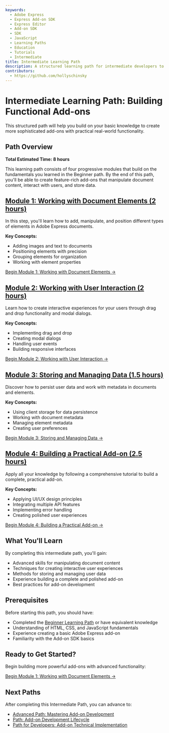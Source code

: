 ```yaml
---
keywords:
  - Adobe Express
  - Express Add-on SDK
  - Express Editor
  - Add-on SDK
  - SDK
  - JavaScript
  - Learning Paths
  - Education
  - Tutorials
  - Intermediate
title: Intermediate Learning Path
description: A structured learning path for intermediate developers to build functional Adobe Express add-ons.
contributors:
  - https://github.com/hollyschinsky
---
```


# Intermediate Learning Path: Building Functional Add-ons

This structured path will help you build on your basic knowledge to create more sophisticated add-ons with practical real-world functionality.

## Path Overview

**Total Estimated Time: 8 hours**

This learning path consists of four progressive modules that build on the fundamentals you learned in the Beginner path. By the end of this path, you'll be able to create feature-rich add-ons that manipulate document content, interact with users, and store data.

## [**Module 1: Working with Document Elements (2 hours)**](intermediate-step1.md)

In this step, you'll learn how to add, manipulate, and position different types of elements in Adobe Express documents.

**Key Concepts:**
- Adding images and text to documents
- Positioning elements with precision
- Grouping elements for organization
- Working with element properties

[Begin Module 1: Working with Document Elements →](intermediate-step1.md)

## [**Module 2: Working with User Interaction (2 hours)**](intermediate-step2.md)

Learn how to create interactive experiences for your users through drag and drop functionality and modal dialogs.

**Key Concepts:**
- Implementing drag and drop
- Creating modal dialogs
- Handling user events
- Building responsive interfaces

[Begin Module 2: Working with User Interaction →](intermediate-step2.md)

## [**Module 3: Storing and Managing Data (1.5 hours)**](intermediate-step3.md)

Discover how to persist user data and work with metadata in documents and elements.

**Key Concepts:**
- Using client storage for data persistence
- Working with document metadata
- Managing element metadata
- Creating user preferences

[Begin Module 3: Storing and Managing Data →](intermediate-step3.md)

## [**Module 4: Building a Practical Add-on (2.5 hours)**](intermediate-step4.md)

Apply all your knowledge by following a comprehensive tutorial to build a complete, practical add-on.

**Key Concepts:**
- Applying UI/UX design principles
- Integrating multiple API features
- Implementing error handling
- Creating polished user experiences

[Begin Module 4: Building a Practical Add-on →](intermediate-step4.md)

## What You'll Learn

By completing this intermediate path, you'll gain:

- Advanced skills for manipulating document content
- Techniques for creating interactive user experiences
- Methods for storing and managing user data
- Experience building a complete and polished add-on
- Best practices for add-on development

## Prerequisites

Before starting this path, you should have:

- Completed the [Beginner Learning Path](beginner-index.md) or have equivalent knowledge
- Understanding of HTML, CSS, and JavaScript fundamentals
- Experience creating a basic Adobe Express add-on
- Familiarity with the Add-on SDK basics

## Ready to Get Started?

Begin building more powerful add-ons with advanced functionality:

[Begin Module 1: Working with Document Elements →](intermediate-step1.md)

## Next Paths

After completing this Intermediate Path, you can advance to:

- [Advanced Path: Mastering Add-on Development](advanced-index.md#advanced-path-mastering-add-on-development)
- [Path: Add-on Development Lifecycle](subject-based.md#path-add-on-development-lifecycle-7-hours)
- [Path for Developers: Add-on Technical Implementation](role-based.md#path-for-developers-add-on-technical-implementation-8-hours)
